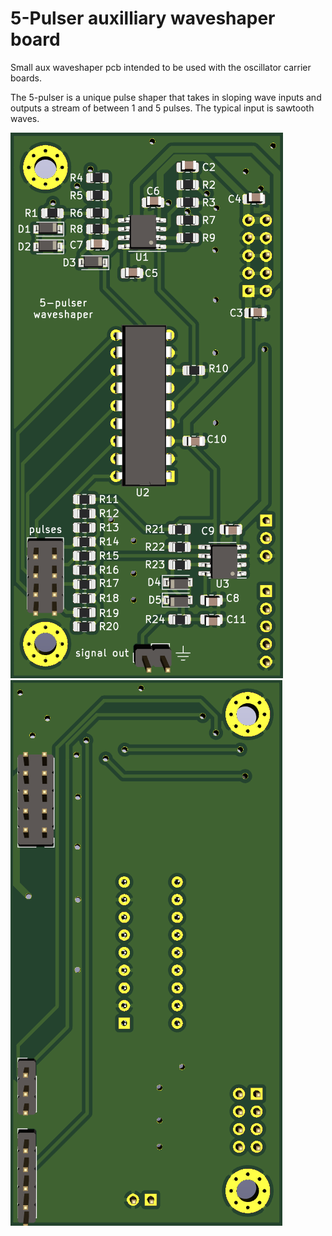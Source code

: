 # 5-Pulser auxilliary waveshaper board

Small aux waveshaper pcb intended to be used with the oscillator carrier boards.

The 5-pulser is a unique pulse shaper that takes in sloping wave inputs and outputs a stream of between 1 and 5 pulses. The typical input is sawtooth waves.

![](pics/pcb_front.png) ![](pics/pcb_rear.png)